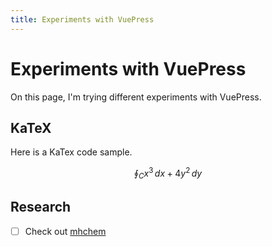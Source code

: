 ```yaml
---
title: Experiments with VuePress
---
```

# Experiments with VuePress

On this page, I'm trying different experiments with VuePress.

## KaTeX

Here is a KaTex code sample.

$$
\oint_C x^3\, dx + 4y^2\, dy
$$

## Research

- [ ] Check out [mhchem](https://mhchem.github.io/MathJax-mhchem/)
